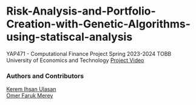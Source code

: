 # Risk-Analysis-and-Portfolio-Creation-with-Genetic-Algorithms-using-statiscal-analysis
YAP471 - Computational Finance Project Spring 2023-2024 TOBB University of Economics and Technology
[Project Video](https://youtu.be/Vxx_Gs3BTbc)
### Authors and Contributors
[Kerem Ihsan Ulasan](https://github.com/keremiu) \
[Omer Faruk Merey](https://github.com/OmerFarukMerey)


